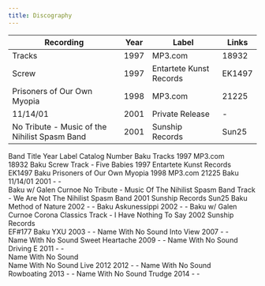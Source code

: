 ```yaml
---
title: Discography
---
```



| Recording | Year | Label | Links |
| --------- | ---- | ----- | ----- |
| Tracks  | 1997 | MP3.com | 18932 |
| Screw | 1997 | Entartete Kunst Records | EK1497 |
| Prisoners of Our Own Myopia | 1998 | MP3.com | 21225 |
| 11/14/01 | 2001 | Private Release | - |
| No Tribute - Music of the Nihilist Spasm Band | 2001 | Sunship Records | Sun25 |


Band 	 Title 	  Year 	  Label 	 Catalog Number
 Baku 	Tracks 	 1997 	MP3.com    
	18932
 Baku 	Screw
Track - Five Babies
	 1997 	Entartete Kunst Records
	EK1497
 Baku 	Prisoners of Our Own Myopia
	 1998   	MP3.com
	21225
 Baku 	11/14/01 	 2001 	 - 	 -                                   
 Baku w/ Galen Curnoe 	No Tribute - Music Of The Nihilist Spasm Band
Track - We Are Not The Nihilist Spasm Band
	 2001 	Sunship Records
	Sun25
 Baku 	Method of Nature
	 2002 	 - 	 -
 Baku 	Askunessippi 	 2002 	 - 	 -
 Baku w/ Galen Curnoe 	Corona Classics
Track - I Have Nothing To Say
	 2002 	Sunship Records     
	EF#177
 Baku 	YXU 	 2003 	 - 	 -
 Name With No Sound
	Into View
	 2007 	 - 	 -  
 Name With No Sound
	Sweet Heartache
	 2009 	 - 	 -
 Name With No Sound
	  Driving E
	 2011 	 - 	 -                   
 Name With No Sound     
	  Name With No Sound Live 2012
	 2012 	 - 	 -
 Name With No Sound        
	 Rowboating      	 2013 	 - 	 -
 Name With No Sound
	Trudge   	 2014 	 - 	 -